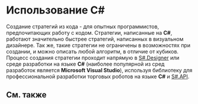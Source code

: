 # Использование C\#

Создание стратегий из кода \- для опытных программистов, предпочитающих работу с кодом. Стратегии, написанные на **C\#**, работают значительно быстрее стратегий, написанных в визуальном дизайнере. Так же, такие стратегии не ограничены в возможностях при создании, и можно описать любой алгоритм, в отличие от кубиков. Процесс создания стратегии проходит напрямую в [S\#.Designer](Designer.md) или среде разработки на языке **C\#** (наиболее популярной из сред разработок является **Microsoft Visual Studio**), используя библиотеку для профессиональной разработки торговых роботов на языке **C\#** и [S\#.API](StockSharpAbout.md).

## См. также
